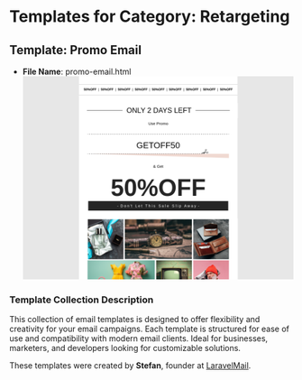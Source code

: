 # Templates for Category: Retargeting

## Template: Promo Email
- **File Name**: promo-email.html
![Thumbnail for Promo Email](./promo-email.png)

### Template Collection Description
This collection of email templates is designed to offer flexibility and creativity for your email campaigns. Each template is structured for ease of use and compatibility with modern email clients. Ideal for businesses, marketers, and developers looking for customizable solutions.

These templates were created by **Stefan**, founder at [LaravelMail](https://laravelmail.com).

